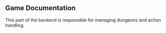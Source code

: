 ## Game Documentation

This part of the backend is responsible for managing dungeons and action handling.

